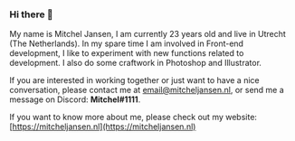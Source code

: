 ### Hi there 👋

My name is Mitchel Jansen, I am currently 23 years old and live in Utrecht (The Netherlands). In my spare time I am involved in Front-end development, I like to experiment with new functions related to development. I also do some craftwork in Photoshop and Illustrator.

If you are interested in working together or just want to have a nice conversation, please contact me at [email@mitcheljansen.nl](mailto:email@mitcheljansen.nl), or send me a message on Discord: **Mitchel#1111**.

If you want to know more about me, please check out my website: [https://mitcheljansen.nl](https://mitcheljansen.nl)

<!--
**Mitchel/Mitchel** is a ✨ _special_ ✨ repository because its `README.md` (this file) appears on your GitHub profile.

Here are some ideas to get you started:

- 🔭 I’m currently working on ...
- 🌱 I’m currently learning ...
- 👯 I’m looking to collaborate on ...
- 🤔 I’m looking for help with ...
- 💬 Ask me about ...
- 📫 How to reach me: ...
- 😄 Pronouns: ...
- ⚡ Fun fact: ...
-->
